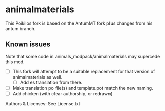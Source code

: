 # animalmaterials

This Poikilos fork is based on the AntumMT fork plus changes from his antum branch.

## Known issues
Note that some code in animals_modpack/animalmaterials may supercede this mod.
- [ ] This fork will attempt to be a suitable replacement for that version of animalmaterials as well.
  - [ ] Add es translation from there.
- [ ] Make translation po file(s) and template.pot match the new naming.
- [ ] Add chicken (with clear authorship, or redrawn)

Authors & Licenses: See License.txt
